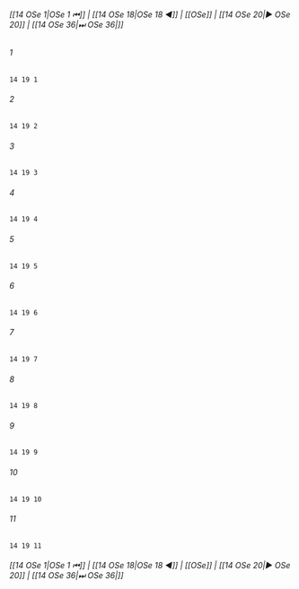 
###### [[14 OSe 1|OSe 1 ⏮]] | [[14 OSe 18|OSe 18 ◀]] | [[OSe]] | [[14 OSe 20|▶ OSe 20]] | [[14 OSe 36|⏭ OSe 36|]]

###### 1
``` verse
14 19 1 
```
###### 2
``` verse
14 19 2 
```
###### 3
``` verse
14 19 3 
```
###### 4
``` verse
14 19 4 
```
###### 5
``` verse
14 19 5 
```
###### 6
``` verse
14 19 6 
```
###### 7
``` verse
14 19 7 
```
###### 8
``` verse
14 19 8 
```
###### 9
``` verse
14 19 9 
```
###### 10
``` verse
14 19 10 
```
###### 11
``` verse
14 19 11 
```

###### [[14 OSe 1|OSe 1 ⏮]] | [[14 OSe 18|OSe 18 ◀]] | [[OSe]] | [[14 OSe 20|▶ OSe 20]] | [[14 OSe 36|⏭ OSe 36|]]

